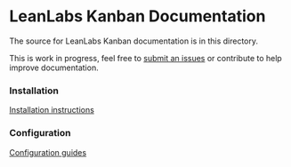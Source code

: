 # LeanLabs Kanban Documentation

The source for LeanLabs Kanban documentation is in this directory.

This is work in progress, feel free to [submit an issues](https://gitlab.com/leanlabsio/kanban/issues) or contribute to help improve documentation.

### Installation

[Installation instructions](/docs/installation)

### Configuration

[Configuration guides](/docs/configuration)
